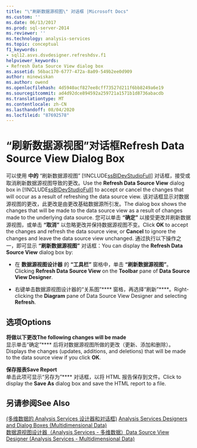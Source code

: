 ```yaml
---
title: "\"刷新数据源视图\" 对话框 |Microsoft Docs"
ms.custom: ''
ms.date: 06/13/2017
ms.prod: sql-server-2014
ms.reviewer: ''
ms.technology: analysis-services
ms.topic: conceptual
f1_keywords:
- sql12.asvs.dsvdesigner.refreshdsv.f1
helpviewer_keywords:
- Refresh Data Source View dialog box
ms.assetid: 56bac170-6777-472a-8a09-549b2ee0d909
author: minewiskan
ms.author: owend
ms.openlocfilehash: 4d5940acf827ee8cff73527d211f6bb8249a6e19
ms.sourcegitcommit: ad4d92dce894592a259721a1571b1d8736abacdb
ms.translationtype: MT
ms.contentlocale: zh-CN
ms.lasthandoff: 08/04/2020
ms.locfileid: "87692578"
---
```

# <a name="refresh-data-source-view-dialog-box"></a><span data-ttu-id="3d9e1-102">“刷新数据源视图”对话框</span><span class="sxs-lookup"><span data-stu-id="3d9e1-102">Refresh Data Source View Dialog Box</span></span>
  <span data-ttu-id="3d9e1-103">可以使用 **中的** “刷新数据源视图” [!INCLUDE[ssBIDevStudioFull](../includes/ssbidevstudiofull-md.md)] 对话框，接受或取消刷新数据源视图导致的更改。</span><span class="sxs-lookup"><span data-stu-id="3d9e1-103">Use the **Refresh Data Source View** dialog box in [!INCLUDE[ssBIDevStudioFull](../includes/ssbidevstudiofull-md.md)] to accept or cancel the changes that will occur as a result of refreshing the data source view.</span></span> <span data-ttu-id="3d9e1-104">该对话框显示对数据源视图的更改，此更改是由更改基础数据源所引发。</span><span class="sxs-lookup"><span data-stu-id="3d9e1-104">The dialog box shows the changes that will be made to the data source view as a result of changes made to the underlying data source.</span></span> <span data-ttu-id="3d9e1-105">您可以单击 **“确定”** 以接受更改并刷新数据源视图，或单击 **“取消”** 以忽略更改并保持数据源视图不变。</span><span class="sxs-lookup"><span data-stu-id="3d9e1-105">Click **OK** to accept the changes and refresh the data source view, or **Cancel** to ignore the changes and leave the data source view unchanged.</span></span> <span data-ttu-id="3d9e1-106">通过执行以下操作之一，即可显示 **“刷新数据源视图”** 对话框：</span><span class="sxs-lookup"><span data-stu-id="3d9e1-106">You can display the **Refresh Data Source View** dialog box by:</span></span>  
  
-   <span data-ttu-id="3d9e1-107">在 **数据源视图设计器** 的 **“工具栏”** 窗格中，单击 **“刷新数据源视图”**。</span><span class="sxs-lookup"><span data-stu-id="3d9e1-107">Clicking **Refresh Data Source View** on the **Toolbar** pane of **Data Source View Designer**.</span></span>  
  
-   <span data-ttu-id="3d9e1-108">右键单击数据源视图设计器的“关系图”\*\*\*\* 窗格，再选择“刷新”\*\*\*\*。</span><span class="sxs-lookup"><span data-stu-id="3d9e1-108">Right-clicking the **Diagram** pane of Data Source View Designer and selecting **Refresh**.</span></span>  
  
## <a name="options"></a><span data-ttu-id="3d9e1-109">选项</span><span class="sxs-lookup"><span data-stu-id="3d9e1-109">Options</span></span>  
 <span data-ttu-id="3d9e1-110">**将做以下更改**</span><span class="sxs-lookup"><span data-stu-id="3d9e1-110">**The following changes will be made**</span></span>  
 <span data-ttu-id="3d9e1-111">显示单击“确定”\*\*\*\* 后将对数据源视图所做的更改（更新、添加和删除）。</span><span class="sxs-lookup"><span data-stu-id="3d9e1-111">Displays the changes (updates, additions, and deletions) that will be made to the data source view if you click **OK**.</span></span>  
  
 <span data-ttu-id="3d9e1-112">**保存报表**</span><span class="sxs-lookup"><span data-stu-id="3d9e1-112">**Save Report**</span></span>  
 <span data-ttu-id="3d9e1-113">单击此项可显示“另存为”\*\*\*\* 对话框，以将 HTML 报告保存到文件。</span><span class="sxs-lookup"><span data-stu-id="3d9e1-113">Click to display the **Save As** dialog box and save the HTML report to a file.</span></span>  
  
## <a name="see-also"></a><span data-ttu-id="3d9e1-114">另请参阅</span><span class="sxs-lookup"><span data-stu-id="3d9e1-114">See Also</span></span>  
 <span data-ttu-id="3d9e1-115">[&#40;多维数据的 Analysis Services 设计器和对话框&#41;](analysis-services-designers-and-dialog-boxes-multidimensional-data.md) </span><span class="sxs-lookup"><span data-stu-id="3d9e1-115">[Analysis Services Designers and Dialog Boxes &#40;Multidimensional Data&#41;](analysis-services-designers-and-dialog-boxes-multidimensional-data.md) </span></span>  
 [<span data-ttu-id="3d9e1-116">数据源视图设计器（Analysis Services - 多维数据）</span><span class="sxs-lookup"><span data-stu-id="3d9e1-116">Data Source View Designer &#40;Analysis Services - Multidimensional Data&#41;</span></span>](data-source-view-designer-analysis-services-multidimensional-data.md)  
  
  
